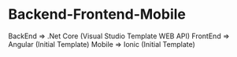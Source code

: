 # Backend-Frontend-Mobile
BackEnd => .Net Core (Visual Studio Template WEB API) FrontEnd => Angular (Initial Template) Mobile => Ionic (Initial Template)
